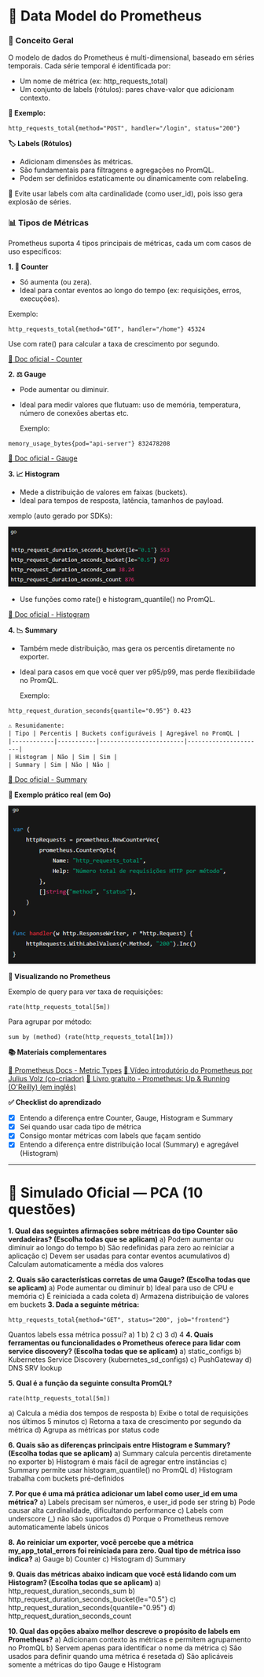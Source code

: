 # 🧠 Data Model do Prometheus
### 🧩 Conceito Geral

O modelo de dados do Prometheus é multi-dimensional, baseado em séries temporais.
Cada série temporal é identificada por:
- Um nome de métrica (ex: http_requests_total)
- Um conjunto de labels (rótulos): pares chave-valor que adicionam contexto.

**🧠 Exemplo:**
```
http_requests_total{method="POST", handler="/login", status="200"}
```
**🏷️ Labels (Rótulos)**

- Adicionam dimensões às métricas.
- São fundamentais para filtragens e agregações no PromQL.
- Podem ser definidos estaticamente ou dinamicamente com relabeling.

🛑 Evite usar labels com alta cardinalidade (como user_id), pois isso gera explosão de séries.

### 📊 Tipos de Métricas

Prometheus suporta 4 tipos principais de métricas, cada um com casos de uso específicos:

**1. 🔁 Counter**
- Só aumenta (ou zera).
- Ideal para contar eventos ao longo do tempo (ex: requisições, erros, execuções).

Exemplo:
```
http_requests_total{method="GET", handler="/home"} 45324
```
Use com rate() para calcular a taxa de crescimento por segundo.

[🔗 Doc oficial - Counter]('https://prometheus.io/docs/concepts/metric_types/#counter')

**2. ⚖️ Gauge**

- Pode aumentar ou diminuir.
- Ideal para medir valores que flutuam: uso de memória, temperatura, número de conexões abertas etc.

    Exemplo:
```
memory_usage_bytes{pod="api-server"} 832478208
```
[🔗 Doc oficial - Gauge]('https://prometheus.io/docs/concepts/metric_types/#gauge')

**3. 📈 Histogram**

- Mede a distribuição de valores em faixas (buckets).
- Ideal para tempos de resposta, latência, tamanhos de payload.

xemplo (auto gerado por SDKs):

![alt text](image-1.png)

- Use funções como rate() e histogram_quantile() no PromQL.

[🔗 Doc oficial - Histogram]('https://prometheus.io/docs/concepts/metric_types/#histogram')

**4. 📉 Summary**

- Também mede distribuição, mas gera os percentis diretamente no exporter.
- Ideal para casos em que você quer ver p95/p99, mas perde flexibilidade no PromQL.

    Exemplo:
```
http_request_duration_seconds{quantile="0.95"} 0.423
```
    ⚠️ Resumidamente:
    | Tipo | Percentis | Buckets configuráveis | Agregável no PromQL |
    |------------|-----------|------------------------|----------------------|
    | Histogram | Não | Sim | Sim |
    | Summary | Sim | Não | Não |

[🔗 Doc oficial - Summary]('https://prometheus.io/docs/concepts/metric_types/#summary')

**🧪 Exemplo prático real (em Go)**

![alt text](image.png)

**🔎 Visualizando no Prometheus**

Exemplo de query para ver taxa de requisições:
```
rate(http_requests_total[5m])
```
Para agrupar por método:
```
sum by (method) (rate(http_requests_total[1m]))
```
**📚 Materiais complementares**

[📘 Prometheus Docs - Metric Types]('https://prometheus.io/docs/concepts/metric_types/')
[🎥 Vídeo introdutório do Prometheus por Julius Volz (co-criador)]('https://www.youtube.com/watch?v=h4Sl21AKiDg')
[📘 Livro gratuito - Prometheus: Up & Running (O'Reilly) (em inglês)]('https://theswissbay.ch/pdf/Books/Computer%20science/prometheus_upandrunning.pdf')

**✅ Checklist do aprendizado**

- [x] Entendo a diferença entre Counter, Gauge, Histogram e Summary
- [x] Sei quando usar cada tipo de métrica
- [x] Consigo montar métricas com labels que façam sentido
- [x] Entendo a diferença entre distribuição local (Summary) e agregável (Histogram)

---
# 📘 Simulado Oficial — PCA (10 questões)

**1. Qual das seguintes afirmações sobre métricas do tipo Counter são verdadeiras? (Escolha todas que se aplicam)**
a) Podem aumentar ou diminuir ao longo do tempo
b) São redefinidas para zero ao reiniciar a aplicação
c) Devem ser usadas para contar eventos acumulativos
d) Calculam automaticamente a média dos valores

**2. Quais são características corretas de uma Gauge? (Escolha todas que se aplicam)**
a) Pode aumentar ou diminuir
b) Ideal para uso de CPU e memória
c) É reiniciada a cada coleta
d) Armazena distribuição de valores em buckets
**3. Dada a seguinte métrica:**
```
http_requests_total{method="GET", status="200", job="frontend"}
```
Quantos labels essa métrica possui?
a) 1
b) 2
c) 3
d) 4
**4. Quais ferramentas ou funcionalidades o Prometheus oferece para lidar com service discovery? (Escolha todas que se aplicam)**
a) static_configs
b) Kubernetes Service Discovery (kubernetes_sd_configs)
c) PushGateway
d) DNS SRV lookup

**5. Qual é a função da seguinte consulta PromQL?**
```
rate(http_requests_total[5m])
```
a) Calcula a média dos tempos de resposta
b) Exibe o total de requisições nos últimos 5 minutos
c) Retorna a taxa de crescimento por segundo da métrica
d) Agrupa as métricas por status code

**6. Quais são as diferenças principais entre Histogram e Summary? (Escolha todas que se aplicam)**
a) Summary calcula percentis diretamente no exporter
b) Histogram é mais fácil de agregar entre instâncias
c) Summary permite usar histogram_quantile() no PromQL
d) Histogram trabalha com buckets pré-definidos

**7. Por que é uma má prática adicionar um label como user_id em uma métrica?**
a) Labels precisam ser números, e user_id pode ser string
b) Pode causar alta cardinalidade, dificultando performance
c) Labels com underscore (_) não são suportados
d) Porque o Prometheus remove automaticamente labels únicos

**8. Ao reiniciar um exporter, você percebe que a métrica my_app_total_errors foi reiniciada para zero. Qual tipo de métrica isso indica?**
a) Gauge
b) Counter
c) Histogram
d) Summary

**9. Quais das métricas abaixo indicam que você está lidando com um Histogram? (Escolha todas que se aplicam)**
a) http_request_duration_seconds_sum
b) http_request_duration_seconds_bucket{le="0.5"}
c) http_request_duration_seconds{quantile="0.95"}
d) http_request_duration_seconds_count

**10. Qual das opções abaixo melhor descreve o propósito de labels em Prometheus?**
a) Adicionam contexto às métricas e permitem agrupamento no PromQL
b) Servem apenas para identificar o nome da métrica
c) São usados para definir quando uma métrica é resetada
d) São aplicáveis somente a métricas do tipo Gauge e Histogram
